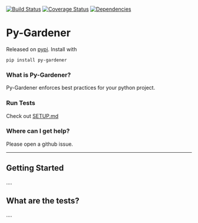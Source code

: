 [![Build Status](https://img.shields.io/travis/LoopMediaGroup/py-gardener/master.svg)](https://travis-ci.org/LoopMediaGroup/py-gardener)
[![Coverage Status](https://coveralls.io/repos/github/LoopMediaGroup/py-gardener/badge.svg?branch=master)](https://coveralls.io/github/LoopMediaGroup/py-gardener?branch=master)
[![Dependencies](https://pyup.io/repos/github/LoopMediaGroup/py-gardener/shield.svg?t=1518818417448)](https://pyup.io)

# Py-Gardener

Released on [pypi](https://pypi.python.org/pypi/Py-Gardener). Install with

`pip install py-gardener`

### What is Py-Gardener?

Py-Gardener enforces best practices for your python project.

### Run Tests

Check out [SETUP.md](SETUP.md)

### Where can I get help?

Please open a github issue.

-------------------

## Getting Started

....

## What are the tests?

....